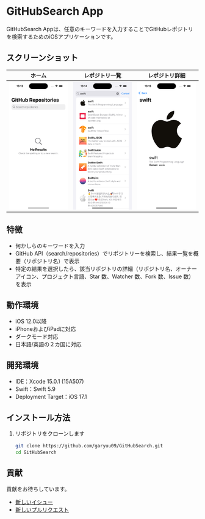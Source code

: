 # GitHubSearch App

GitHubSearch Appは、任意のキーワードを入力することでGitHubレポジトリを検索するためのiOSアプリケーションです。

## スクリーンショット
|ホーム|レポジトリ一覧|レポジトリ詳細|
|:--:|:--:|:--:|
|<img src="./Docs/ScreenShots/Simulator%20Screenshot%20-%20iPhone%2015%20Pro%20-%20HomeView.png" width="207">|<img src="./Docs/ScreenShots/Simulator%20Screenshot%20-%20iPhone%2015%20Pro%20-%20Repository Items.png" width="207">|<img src="./Docs/ScreenShots/Simulator%20Screenshot%20-%20iPhone%2015%20Pro%20-%20RepositoryDetailView.png" width="207">|

## 特徴

- 何かしらのキーワードを入力
- GitHub API（search/repositories）でリポジトリーを検索し、結果一覧を概要（リポジトリ名）で表示
- 特定の結果を選択したら、該当リポジトリの詳細（リポジトリ名、オーナーアイコン、プロジェクト言語、Star 数、Watcher 数、Fork 数、Issue 数）を表示

## 動作環境

- iOS 12.0以降
- iPhoneおよびiPadに対応
- ダークモード対応
- 日本語/英語の２カ国に対応

## 開発環境
- IDE：Xcode 15.0.1 (15A507)
- Swift：Swift 5.9
- Deployment Target：iOS 17.1

## インストール方法

1. リポジトリをクローンします
   ```zsh
   git clone https://github.com/garyuu09/GitHubSearch.git
   cd GitHubSearch
   ```

## 貢献
貢献をお待ちしています。

- [新しいイシュー](https://github.com/garyuu09/GitHubSearch/issues/new)
- [新しいプルリクエスト](https://github.com/garyuu09/GitHubSearch/compare)



